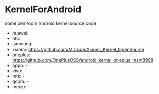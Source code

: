 # KernelForAndroid
some oem/odm android kernel source code

* huawei:
* htc: 
* samsung:
* xiaomi: https://github.com/MiCode/Xiaomi_Kernel_OpenSource
* oneplus: https://github.com/OnePlusOSS/android_kernel_oneplus_msm8998
* oppo: -
* vivo: -
* mtk: -
* qcom: -
*  meizu: -
